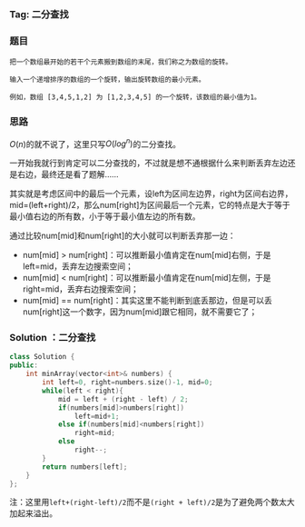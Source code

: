 ### Tag: 二分查找
### 题目
```
把一个数组最开始的若干个元素搬到数组的末尾，我们称之为数组的旋转。

输入一个递增排序的数组的一个旋转，输出旋转数组的最小元素。

例如，数组 [3,4,5,1,2] 为 [1,2,3,4,5] 的一个旋转，该数组的最小值为1。  
```
### 思路
$O(n)$的就不说了，这里只写$O(log^n)$的二分查找。

一开始我就行到肯定可以二分查找的，不过就是想不通根据什么来判断丢弃左边还是右边，最终还是看了题解……

其实就是考虑区间中的最后一个元素，设left为区间左边界，right为区间右边界，mid=(left+right)/2，那么num[right]为区间最后一个元素，它的特点是大于等于最小值右边的所有数，小于等于最小值左边的所有数。

通过比较num[mid]和num[right]的大小就可以判断丢弃那一边：
* num[mid] > num[right]：可以推断最小值肯定在num[mid]右侧，于是left=mid，丢弃左边搜索空间；
* num[mid] < num[right]：可以推断最小值肯定在num[mid]左侧，于是right=mid，丢弃右边搜索空间；
* num[mid] == num[right]：其实这里不能判断到底丢那边，但是可以丢num[right]这一个数字，因为num[mid]跟它相同，就不需要它了；


### Solution ：二分查找
```C++
class Solution {
public:
    int minArray(vector<int>& numbers) {
        int left=0, right=numbers.size()-1, mid=0;
        while(left < right){
            mid = left + (right - left) / 2;
            if(numbers[mid]>numbers[right])
                left=mid+1;
            else if(numbers[mid]<numbers[right])
                right=mid;
            else 
                right--;
        }
        return numbers[left];
    }
};
```
注：这里用`left+(right-left)/2`而不是`(right + left)/2`是为了避免两个数太大加起来溢出。